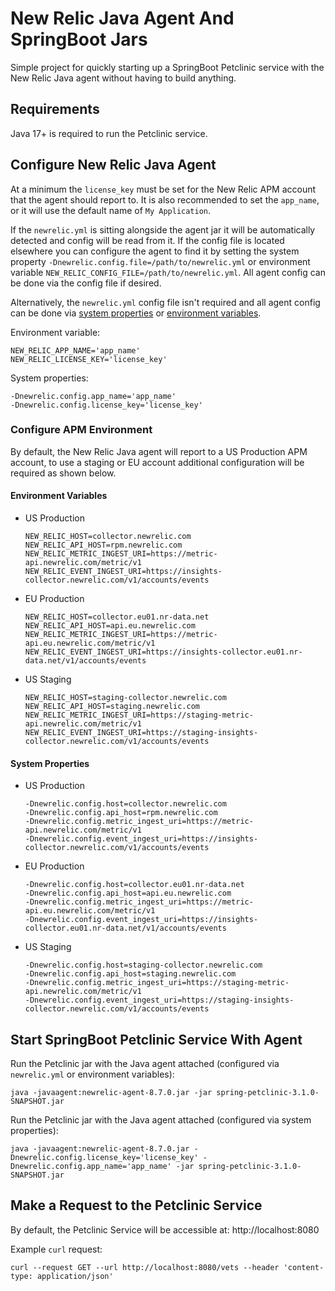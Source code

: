 # New Relic Java Agent And SpringBoot Jars

Simple project for quickly starting up a SpringBoot Petclinic service with the New Relic Java agent without having to build anything.

## Requirements

Java 17+ is required to run the Petclinic service.

## Configure New Relic Java Agent

At a minimum the `license_key` must be set for the New Relic APM account that the agent should report to. It is also recommended to set the `app_name`, or it will use the default name of `My Application`. 

If the `newrelic.yml` is sitting alongside the agent jar it will be automatically detected and config will be read from it. If the config file is located elsewhere you can configure the agent to find it by setting the system property `-Dnewrelic.config.file=/path/to/newrelic.yml` or environment variable `NEW_RELIC_CONFIG_FILE=/path/to/newrelic.yml`. All agent config can be done via the config file if desired.

Alternatively, the `newrelic.yml` config file isn't required and all agent config can be done via [system properties](https://docs.newrelic.com/docs/apm/agents/java-agent/configuration/java-agent-configuration-config-file/#System_Properties) or [environment variables](https://docs.newrelic.com/docs/apm/agents/java-agent/configuration/java-agent-configuration-config-file/#Environment_Variables).

Environment variable:
```
NEW_RELIC_APP_NAME='app_name'
NEW_RELIC_LICENSE_KEY='license_key'
```

System properties:
```
-Dnewrelic.config.app_name='app_name'
-Dnewrelic.config.license_key='license_key'
```

### Configure APM Environment

By default, the New Relic Java agent will report to a US Production APM account, to use a staging or EU account additional configuration will be required as shown below.

#### Environment Variables
* US Production
    ```
    NEW_RELIC_HOST=collector.newrelic.com
    NEW_RELIC_API_HOST=rpm.newrelic.com
    NEW_RELIC_METRIC_INGEST_URI=https://metric-api.newrelic.com/metric/v1
    NEW_RELIC_EVENT_INGEST_URI=https://insights-collector.newrelic.com/v1/accounts/events
    ```
* EU Production
    ```
    NEW_RELIC_HOST=collector.eu01.nr-data.net
    NEW_RELIC_API_HOST=api.eu.newrelic.com
    NEW_RELIC_METRIC_INGEST_URI=https://metric-api.eu.newrelic.com/metric/v1
    NEW_RELIC_EVENT_INGEST_URI=https://insights-collector.eu01.nr-data.net/v1/accounts/events
    ```
* US Staging
    ```
    NEW_RELIC_HOST=staging-collector.newrelic.com
    NEW_RELIC_API_HOST=staging.newrelic.com
    NEW_RELIC_METRIC_INGEST_URI=https://staging-metric-api.newrelic.com/metric/v1
    NEW_RELIC_EVENT_INGEST_URI=https://staging-insights-collector.newrelic.com/v1/accounts/events
    ```
#### System Properties
* US Production
    ```
    -Dnewrelic.config.host=collector.newrelic.com
    -Dnewrelic.config.api_host=rpm.newrelic.com
    -Dnewrelic.config.metric_ingest_uri=https://metric-api.newrelic.com/metric/v1
    -Dnewrelic.config.event_ingest_uri=https://insights-collector.newrelic.com/v1/accounts/events
    ```
* EU Production
    ```
    -Dnewrelic.config.host=collector.eu01.nr-data.net
    -Dnewrelic.config.api_host=api.eu.newrelic.com
    -Dnewrelic.config.metric_ingest_uri=https://metric-api.eu.newrelic.com/metric/v1
    -Dnewrelic.config.event_ingest_uri=https://insights-collector.eu01.nr-data.net/v1/accounts/events
    ```
* US Staging
    ```
    -Dnewrelic.config.host=staging-collector.newrelic.com
    -Dnewrelic.config.api_host=staging.newrelic.com
    -Dnewrelic.config.metric_ingest_uri=https://staging-metric-api.newrelic.com/metric/v1
    -Dnewrelic.config.event_ingest_uri=https://staging-insights-collector.newrelic.com/v1/accounts/events
    ```

## Start SpringBoot Petclinic Service With Agent

Run the Petclinic jar with the Java agent attached (configured via `newrelic.yml` or environment variables):
```shell
java -javaagent:newrelic-agent-8.7.0.jar -jar spring-petclinic-3.1.0-SNAPSHOT.jar
```

Run the Petclinic jar with the Java agent attached (configured via system properties):
```shell
java -javaagent:newrelic-agent-8.7.0.jar -Dnewrelic.config.license_key='license_key' -Dnewrelic.config.app_name='app_name' -jar spring-petclinic-3.1.0-SNAPSHOT.jar
```

## Make a Request to the Petclinic Service

By default, the Petclinic Service will be accessible at: http://localhost:8080

Example `curl` request:  
```shell
curl --request GET --url http://localhost:8080/vets --header 'content-type: application/json'
```
